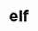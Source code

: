---
category: 3-letters
denotation: null
name: elf
reference_link: https://www.etymonline.com/word/elf
root_language: null
root_name: null
title: elf
type: free
word_sums:
- respelling: elf
  sum: 'Elf + '
---